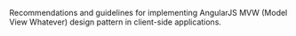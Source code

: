 Recommendations and guidelines for implementing AngularJS MVW (Model View Whatever) design pattern in client-side applications.
